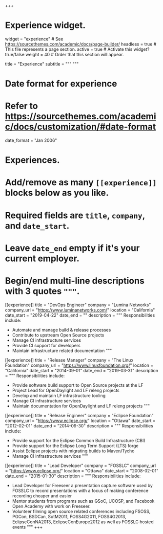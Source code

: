 +++
# Experience widget.
widget = "experience"  # See https://sourcethemes.com/academic/docs/page-builder/
headless = true  # This file represents a page section.
active = true  # Activate this widget? true/false
weight = 40  # Order that this section will appear.

title = "Experience"
subtitle = """
<a href="https://www.linkedin.com/in/thanhha/"
   target="_blank">
   <i class="fab fa-linkedin"></i>
</a>
<a href="https://docs.google.com/document/d/13R5JxDdB-1fz4w_bhpA6BVraD-Sy4eExp6Cz2s5NrUM/edit?usp=sharing"
   target="_blank">
   <i class="far fa-file-alt"></i>
</a>
"""

# Date format for experience
#   Refer to https://sourcethemes.com/academic/docs/customization/#date-format
date_format = "Jan 2006"

# Experiences.
#   Add/remove as many `[[experience]]` blocks below as you like.
#   Required fields are `title`, `company`, and `date_start`.
#   Leave `date_end` empty if it's your current employer.
#   Begin/end multi-line descriptions with 3 quotes `"""`.
[[experience]]
  title = "DevOps Engineer"
  company = "Lumina Networks"
  company_url = "https://www.luminanetworks.com/"
  location = "California"
  date_start = "2019-04-22"
  date_end = ""
  description = """
  Responsibilities include:

  * Automate and manage build & release processes
  * Contribute to upstream Open Source projects
  * Manage CI infrastructure services
  * Provide CI support for developers
  * Maintain infrastructure related documentation
  """

[[experience]]
  title = "Release Manager"
  company = "The Linux Foundation"
  company_url = "https://www.linuxfoundation.org/"
  location = "California"
  date_start = "2014-09-01"
  date_end = "2019-03-31"
  description = """
  Responsibilities include:

  * Provide software build support to Open Source projects at the LF
  * Project Lead for OpenDaylight and LF releng projects
  * Develop and maintain LF infrastructure tooling
  * Manage CI infrastructure services
  * Maintain documentation for OpenDaylight and LF releng projects
  """

[[experience]]
  title = "Release Engineer"
  company = "Eclipse Foundation"
  company_url = "https://www.eclipse.org/"
  location = "Ottawa"
  date_start = "2012-02-01"
  date_end = "2014-09-30"
  description = """
  Responsibilities include:

  * Provide support for the Eclipse Common Build Infrastructure (CBI)
  * Provide support for the Eclipse Long Term Support (LTS) forge
  * Assist Eclipse projects with migrating builds to Maven/Tycho
  * Manage CI infrastructure services
  """

[[experience]]
  title = "Lead Developer"
  company = "FOSSLC"
  company_url = "https://www.eclipse.org/"
  location = "Ottawa"
  date_start = "2008-02-01"
  date_end = "2015-01-30"
  description = """
  Responsibilities include:

  * Lead Developer for Freeseer a presentation capture software used by FOSSLC to
    record presentations with a focus of making conference recording cheaper and
    easier
  * Mentor students from programs such as GSoC, UCOSP, and Facebook Open Academy
    with work on Freeseer.
  * Volunteer filming open source related conferences including FSOSS, PGCon,
    BSDCan, SotM2011, FOSS4G2011, FOSS4G2013, EclipseConNA2013,
    EclipseConEurope2012 as well as FOSSLC hosted events
  """
+++
